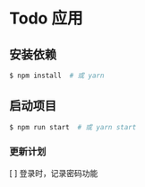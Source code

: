 # Todo 应用

## 安装依赖

``` bash
$ npm install  # 或 yarn
```

## 启动项目

``` bash
$ npm run start  # 或 yarn start
```

### 更新计划

[ ] 登录时，记录密码功能


